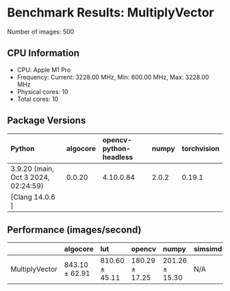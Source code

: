 # Benchmark Results: MultiplyVector

Number of images: 500

## CPU Information

- CPU: Apple M1 Pro
- Frequency: Current: 3228.00 MHz, Min: 600.00 MHz, Max: 3228.00 MHz
- Physical cores: 10
- Total cores: 10

## Package Versions

| Python                                | algocore   | opencv-python-headless   | numpy   | torchvision   |
|:--------------------------------------|:-----------|:-------------------------|:--------|:--------------|
| 3.9.20 (main, Oct  3 2024, 02:24:59)  | 0.0.20     | 4.10.0.84                | 2.0.2   | 0.19.1        |
| [Clang 14.0.6 ]                       |            |                          |         |               |

## Performance (images/second)

|                | algocore       | lut            | opencv         | numpy          | simsimd   |
|:---------------|:---------------|:---------------|:---------------|:---------------|:----------|
| MultiplyVector | 843.10 ± 62.91 | 810.60 ± 45.11 | 180.29 ± 17.25 | 201.26 ± 15.30 | N/A       |
